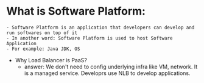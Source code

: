 # What is Software Platform:
    - Software Platform is an application that developers can develop and run softwares on top of it
    - In another word: Software Platform is used to host Software Application
    - For example: Java JDK, OS

- Why Load Balancer is PaaS?
    - answer: We don't need to config underlying infra like VM, network. It is a managed service. Developrs use NLB to develop applications.